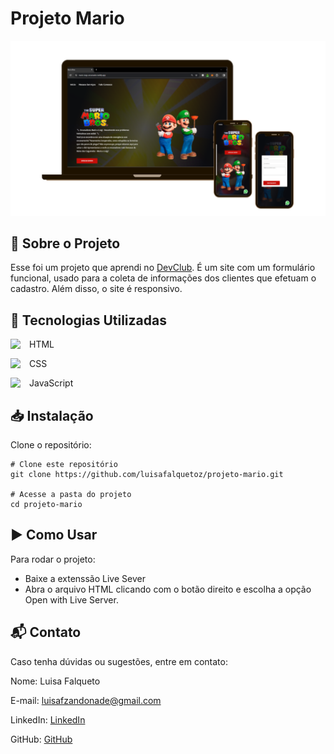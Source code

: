 # Projeto Mario
![Mockup do projeto](img/mockup.PNG)

## 📖 Sobre o Projeto 
Esse foi um projeto que aprendi no <a href="https://rodolfomori.com.br/devclub" target="_blank">DevClub</a>. É um site com um formulário funcional, usado para a coleta de informações dos clientes que efetuam o cadastro. Além disso, o site é responsivo.
 
## 🚀 Tecnologias Utilizadas
<div style="display: inline_block">
<p>HTML<img  align="left" width="30px" src="https://cdn.jsdelivr.net/npm/simple-icons@3.13.0/icons/html5.svg"></p>
<p>CSS<img align="left" width="30px" src="https://cdn.jsdelivr.net/npm/simple-icons@3.13.0/icons/css3.svg"></p>
<p>JavaScript<img align="left" width="30px" src="https://cdn.jsdelivr.net/npm/simple-icons@3.13.0/icons/javascript.svg"></p>
</div>


## 📥 Instalação

Clone o repositório:

```
# Clone este repositório
git clone https://github.com/luisafalquetoz/projeto-mario.git

# Acesse a pasta do projeto
cd projeto-mario
```

## ▶️ Como Usar
Para rodar o projeto: 
- Baixe a extenssão Live Sever
- Abra o arquivo HTML clicando com o botão direito e escolha a opção Open with Live Server.

## 📬 Contato
Caso tenha dúvidas ou sugestões, entre em contato:

Nome: Luisa Falqueto

E-mail: luisafzandonade@gmail.com

LinkedIn: [LinkedIn](https://www.linkedin.com/in/luisa-falqueto/)

GitHub: [GitHub](https://github.com/luisafalquetoz)
